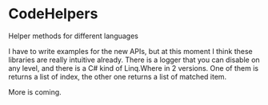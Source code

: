 # CodeHelpers
Helper methods for different languages

I have to write examples for the new APIs, but at this moment I think these libraries are really intuitive already.
There is a logger that you can disable on any level, and there is a C# kind of Linq.Where in 2 versions. One of them is returns a list of index, the other one returns a list of matched item.

More is coming.
